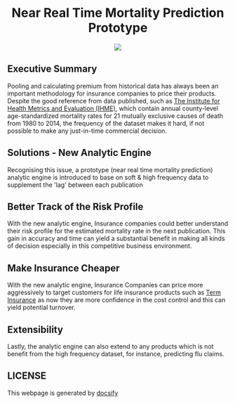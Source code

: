 <h1 align="center">Near Real Time Mortality Prediction Prototype</h1>

<p align="center"><img src="https://img.shields.io/badge/Author-Steven%20Chau-blue.svg"></p>

## Executive Summary

Pooling and calculating premium from historical data has always been an important methodology for insurance companies to price their products.  Despite the good reference from data published, such as [The Institute for Health Metrics and Evaluation (IHME)](http://ghdx.healthdata.org/record/united-states-mortality-rates-county-1980-2014), which contain annual county-level age-standardized mortality rates for 21 mutually exclusive causes of death from 1980 to 2014, the frequency of the dataset makes it hard, if not possible to make any just-in-time commercial decision. 

## Solutions - New Analytic Engine

Recognising this issue, a prototype (near real time mortality prediction) analytic engine is introduced to base on soft & high frequency data to supplement the 'lag' between each publication


## Better Track of the Risk Profile

With the new analytic engine, Insurance companies could better understand their risk profile for the estimated mortality rate in the next publication. This gain in accuracy and time can yield a substantial benefit in making all kinds of decision especially in this competitive business environment.


## Make Insurance Cheaper

With the new analytic engine, Insurance Companies can price more aggressively to target customers for life insurance products such as [Term Insurance](https://www.prudential.com/personal/life-insurance/find-life-insurance-policy/term-life-products) as now they are more confidence in the cost control and this can yield potential turnover.

## Extensibility 

Lastly, the analytic engine can also extend to any products which is not benefit from the high frequency dataset, for instance, predicting flu claims.


## LICENSE

This webpage is generated by [docsify](https://docsify.js.org)
